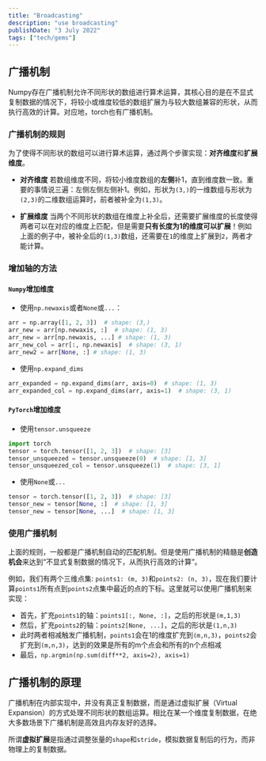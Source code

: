 ```yaml
---
title: "Broadcasting"
description: "use broadcasting"
publishDate: "3 July 2022"
tags: ["tech/gems"]
---
```


## 广播机制

Numpy存在广播机制允许不同形状的数组进行算术运算，其核心目的是在不显式复制数据的情况下，将较小或维度较低的数组扩展为与较大数组兼容的形状，从而执行高效的计算。对应地，torch也有广播机制。

### 广播机制的规则
为了使得不同形状的数组可以进行算术运算，通过两个步骤实现：**对齐维度**和**扩展维度**。

- **对齐维度**
若数组维度不同，将较小维度数组的**左侧**补1，直到维度数一致。重要的事情说三遍：左侧左侧左侧补1。例如，形状为`(3,)`的一维数组与形状为`(2,3)`的二维数组运算时，前者被补全为`(1,3)`。

- **扩展维度**
当两个不同形状的数组在维度上补全后，还需要扩展维度的长度使得两者可以在对应的维度上匹配，但是需要**只有长度为1的维度可以扩展**！例如上面的例子中，被补全后的`(1,3)`数组，还需要在`1`的维度上扩展到`2`，两者才能计算。

### 增加轴的方法

#### `Numpy`增加维度
- 使用`np.newaxis`或者`None`或`...`：
```python
arr = np.array([1, 2, 3])  # shape: (3,)
arr_new = arr[np.newaxis, :]  # shape: (1, 3)
arr_new = arr[np.newaxis, ...] # shape: (1, 3)
arr_new_col = arr[:, np.newaxis]  # shape: (3, 1)
arr_new2 = arr[None, :] # shape: (1, 3)
```
- 使用`np.expand_dims`
```python
arr_expanded = np.expand_dims(arr, axis=0)  # shape: (1, 3)
arr_expanded_col = np.expand_dims(arr, axis=1)  # shape: (3, 1)
```

#### `PyTorch`增加维度
- 使用`tensor.unsqueeze`
```python
import torch
tensor = torch.tensor([1, 2, 3])  # shape: [3]
tensor_unsqueezed = tensor.unsqueeze(0)  # shape: [1, 3]
tensor_unsqueezed_col = tensor.unsqueeze(1)  # shape: [3, 1]
```
- 使用`None`或`...`
```python
tensor = torch.tensor([1, 2, 3])  # shape: [3]
tensor_new = tensor[None, :]  # shape: [1, 3]
tensor_new = tensor[None, ...]  # shape: [1, 3]
```

### 使用广播机制
上面的规则，一般都是广播机制自动的匹配机制。但是使用广播机制的精髓是**创造机会**来达到“不显式复制数据的情况下，从而执行高效的计算”。

例如，我们有两个三维点集: `points1: (m, 3)`和`points2: (n, 3)`，现在我们要计算`points1`所有点到`points2`点集中最近的点的下标。这里就可以使用广播机制来实现：
- 首先，扩充`points1`的轴：`points1[:, None, :]`，之后的形状是`(m,1,3)`
- 然后，扩充`points2`的轴：`points2[None, ...]`，之后的形状是`(1,n,3)`
- 此时两者相减触发广播机制，`points1`会在1的维度扩充到`(m,n,3)`，`points2`会扩充到`(m,n,3)`，达到的效果是所有的m个点会和所有的n个点相减
- 最后，`np.argmin(np.sum(diff**2, axis=2), axis=1)`

## 广播机制的原理
广播机制在内部实现中，并没有真正复制数据，而是通过虚拟扩展（Virtual Expansion）的方式处理不同形状的数组运算。相比在某一个维度复制数据，在绝大多数场景下广播机制是高效且内存友好的选择。

所谓**虚拟扩展**是指通过调整张量的`shape`和`stride`，模拟数据复制后的行为，而非物理上的复制数据。
